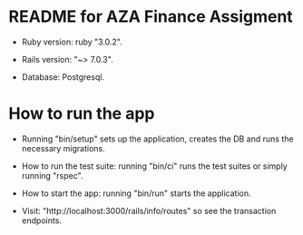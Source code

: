# README for AZA Finance Assigment

* Ruby version: ruby "3.0.2".

* Rails version: "~> 7.0.3".

* Database: Postgresql.


# How to run the app

* Running "bin/setup" sets up the application, creates the DB and runs the necessary migrations.

* How to run the test suite: running "bin/ci" runs the test suites or simply running "rspec".

* How to start the app: running "bin/run" starts the application.

* Visit: "http://localhost:3000/rails/info/routes" so see the transaction endpoints.


